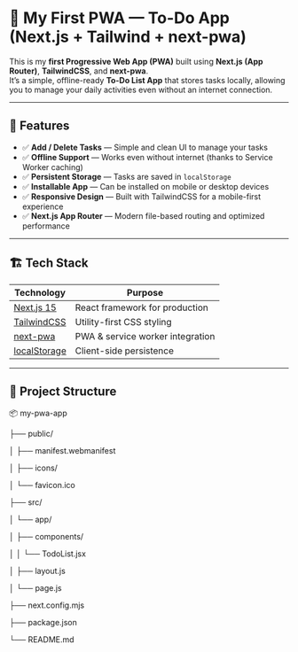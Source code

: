 # 🚀 My First PWA — To-Do App (Next.js + Tailwind + next-pwa)

This is my **first Progressive Web App (PWA)** built using **Next.js (App Router)**, **TailwindCSS**, and **next-pwa**.  
It’s a simple, offline-ready **To-Do List App** that stores tasks locally, allowing you to manage your daily activities even without an internet connection.

---

## 🌟 Features

- ✅ **Add / Delete Tasks** — Simple and clean UI to manage your tasks  
- ✅ **Offline Support** — Works even without internet (thanks to Service Worker caching)  
- ✅ **Persistent Storage** — Tasks are saved in `localStorage`  
- ✅ **Installable App** — Can be installed on mobile or desktop devices  
- ✅ **Responsive Design** — Built with TailwindCSS for a mobile-first experience  
- ✅ **Next.js App Router** — Modern file-based routing and optimized performance  

---

## 🏗️ Tech Stack

| Technology | Purpose |
|-------------|----------|
| [Next.js 15](https://nextjs.org/) | React framework for production |
| [TailwindCSS](https://tailwindcss.com/) | Utility-first CSS styling |
| [next-pwa](https://github.com/shadowwalker/next-pwa) | PWA & service worker integration |
| [localStorage](https://developer.mozilla.org/en-US/docs/Web/API/Window/localStorage) | Client-side persistence |

---

## 📁 Project Structure
📦 my-pwa-app

├── public/

│   ├── manifest.webmanifest

│   ├── icons/

│   └── favicon.ico

├── src/

│   └── app/

│       ├── components/

│       │   └── TodoList.jsx

│       ├── layout.js

│       └── page.js

├── next.config.mjs

├── package.json

└── README.md

